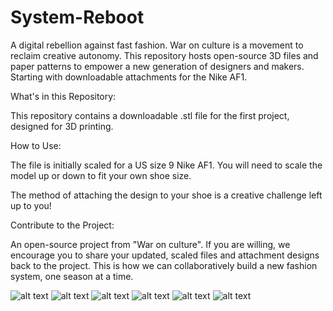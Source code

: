 # System-Reboot
A digital rebellion against fast fashion. War on culture is a movement to reclaim creative autonomy. This repository hosts open-source 3D files and paper patterns to empower a new generation of designers and makers. Starting with downloadable attachments for the Nike AF1.

What's in this Repository:

This repository contains a downloadable .stl file for the first project, designed for 3D printing.

How to Use:

The file is initially scaled for a US size 9 Nike AF1. You will need to scale the model up or down to fit your own shoe size.

The method of attaching the design to your shoe is a creative challenge left up to you!

Contribute to the Project:

An open-source project from "War on culture". If you are willing, we encourage you to share your updated, scaled files and attachment designs back to the project. This is how we can collaboratively build a new fashion system, one season at a time.


![alt text](images/L9999913.jpg)
![alt text](images/Outfit_1.jpg)
![alt text](images/Outfit_2.jpg)
![alt text](images/Outfit_3.jpg)
![alt text](images/Outfit_4.jpg)
![alt text](images/Outfit_5.png)

